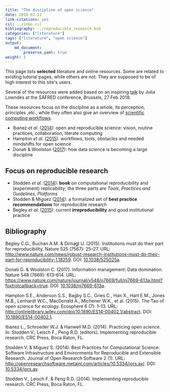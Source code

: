 ```yaml
---
title: "The discipline of open science"
date: 2018-03-21
link-citations: yes
csl: ../inbo.csl
bibliography: ../reproducible_research.bib
categories: ["literature"]
tags: ["literature", "open science"]
output: 
    md_document:
        preserve_yaml: true
weight: 5
---
```


This page lists **selected** literature and online resources. Some are
related to existing tutorial pages, while others are not. They are
supposed to be of high interest to this site's users.

Several of the resources were added based on an inspiring
[talk](https://docs.google.com/presentation/d/10KkXEv4r3wWtdKvB6RFOPe809eMNldODaRqQxn-jeME/edit?usp=sharing)
by Julia Lowndes at the SAFRED conference, Brussels, 27 Feb 2018.

These resources focus on the discipline as a whole, its perception,
principles ,etc., while they often also give an overview of [scientific
computing workflows](../computing).

-   Ibanez *et al.* ([2014](#ref-ibanez_practicing_2014)): open and
    reproducible science: vision, routine practices, collaboration,
    literate computing
-   Hampton *et al.* ([2015](#ref-hampton_tao_2015)): workflows, tools,
    obstacles and needed mindshifts for open science
-   Donati & Woolston ([2017](#ref-donati_information_2017)): how data
    science is becoming a large discipline

Focus on reproducible research
------------------------------

-   Stodden *et al.* ([2014](#ref-stodden_implementing_2014)): **book**
    on computational reproducibility and (experiment) replicability; the
    three parts are *Tools*, *Practices and Guidelines*, *Platforms*
-   Stodden & Miguez ([2014](#ref-stodden_best_2014)): a formalized set
    of **best practice recommendations** for reproducible research
-   Begley *et al.* ([2015](#ref-begley_institutions_2015)): current
    **irreproducibility** and good institutional practice

Bibliography
------------

Begley C.G., Buchan A.M. & Dirnagl U. (2015). Institutions must do their
part for reproducibility. Nature 525 (7567): 25–27. URL:
<http://www.nature.com/news/robust-research-institutions-must-do-their-part-for-reproducibility-1.18259>.
DOI: [10.1038/525025a](https://doi.org/10.1038/525025a).

Donati G. & Woolston C. (2017). Information management: Data domination.
Nature 548 (7669): 613–614. URL:
<https://www.nature.com/nature/journal/v548/n7669/full/nj7669-613a.html?foxtrotcallback=true>.
DOI: [10.1038/nj7669-613a](https://doi.org/10.1038/nj7669-613a).

Hampton S.E., Anderson S.S., Bagby S.C., Gries C., Han X., Hart E.M.,
Jones M.B., Lenhardt W.C., MacDonald A., Michener W.K., et al. (2015).
The Tao of open science for ecology. Ecosphere 6 (7): 1–13. URL:
<http://onlinelibrary.wiley.com/doi/10.1890/ES14-00402.1/abstract>. DOI:
[10.1890/ES14-00402.1](https://doi.org/10.1890/ES14-00402.1).

Ibanez L., Schroeder W.J. & Hanwell M.D. (2014). Practicing open
science. In: Stodden V., Leisch F., Peng R.D. (editors). Implementing
reproducible research. CRC Press, Boca Raton, FL.

Stodden V. & Miguez S. (2014). Best Practices for Computational Science:
Software Infrastructure and Environments for Reproducible and Extensible
Research. Journal of Open Research Software 2 (1). URL:
<http://openresearchsoftware.metajnl.com/articles/10.5334/jors.ay/>.
DOI: [10.5334/jors.ay](https://doi.org/10.5334/jors.ay).

Stodden V., Leisch F. & Peng R.D. (2014). Implementing reproducible
research. CRC Press, Boca Raton, FL.
